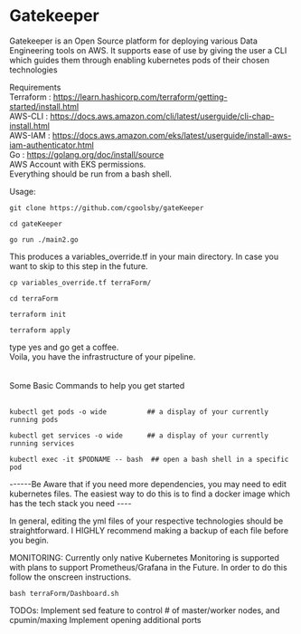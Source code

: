 # Gatekeeper

Gatekeeper is an Open Source platform for deploying various Data Engineering tools on AWS.
It supports ease of use by giving the user a CLI which guides them through enabling kubernetes pods of their chosen technologies


Requirements<br/>
Terraform : https://learn.hashicorp.com/terraform/getting-started/install.html<br/>
AWS-CLI   : https://docs.aws.amazon.com/cli/latest/userguide/cli-chap-install.html<br/>
AWS-IAM   : https://docs.aws.amazon.com/eks/latest/userguide/install-aws-iam-authenticator.html<br/>
Go        : https://golang.org/doc/install/source<br/>
AWS Account with EKS permissions.<br/>
Everything should be run from a bash shell.<br/>

Usage:
```
git clone https://github.com/cgoolsby/gateKeeper
```
```
cd gateKeeper
```
```
go run ./main2.go
```

This produces a variables_override.tf in your main directory.  In case you want to skip to this step in the future.<br/>
```
cp variables_override.tf terraForm/
```
```
cd terraForm
```
```
terraform init
```
```
terraform apply
```
type yes and go get a coffee.<br/>
Voila, you have the infrastructure of your pipeline.<br/><br/><br/>
Some Basic Commands to help you get started<br/><br/>
```
kubectl get pods -o wide          ## a display of your currently running pods
```
```
kubectl get services -o wide      ## a display of your currently running services
```
```
kubectl exec -it $PODNAME -- bash  ## open a bash shell in a specific pod
```
------Be Aware that if you need more dependencies, you may need to edit kubernetes files.  The easiest way to do this is to find a docker image which has the tech stack you need ---- <br/>

In general, editing the yml files of your respective technologies should be straightforward.  I HIGHLY recommend making a backup of each file before you begin.


MONITORING:
Currently only native Kubernetes Monitoring is supported with plans to support Prometheus/Grafana in the Future.  In order to do this follow the onscreen instructions.
```
bash terraForm/Dashboard.sh
```
TODOs:
Implement sed feature to control # of master/worker nodes, and cpumin/maxing
Implement opening additional ports
